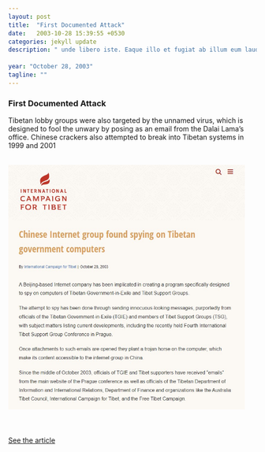 ```yaml
---
layout: post
title:  "First Documented Attack"
date:   2003-10-28 15:39:55 +0530
categories: jekyll update
description: " unde libero iste. Eaque illo et fugiat ab illum eum laudantium alias tenetur praesentium? Quam dicta fugit odio corrupti harum illo."

year: "October 28, 2003"
tagline: ""
---
```

<div class="timeline_right">
   <div class="margin-bottom-medium">
      <div class="timeline_text">
         <h3>First Documented Attack</h3>
         <p>Tibetan lobby groups were also targeted by the unnamed virus, which is designed to fool the unwary by posing as an email from the Dalai Lama’s office. Chinese crackers also attempted to break into Tibetan systems in 1999 and 2001</p>
      <br/></div>
   </div>
   <div class="timeline_image-wrapper">
      <img src="assets/img/first-document-attack.jpg" loading="lazy" width="480">
      <br> <br>
   </div>
   <br>
  
   <br>
   <div class="margin-bottom-xlarge">
      <div class="inline-block">
         <a href="https://savetibet.org/chinese-internet-group-found-spying-on-tibetan-government-computers/" target="_blank" class="timeline_link w-inline-block">
            <div>See the article</div>
            <img src="https://assets.website-files.com/60dd72519d9f9f67690ae425/60de4e982f499b91260e0e91_open_in_new.svg" loading="lazy" alt="" class="link-icon"/>
         </a>
      </div>
   </div>
</div>